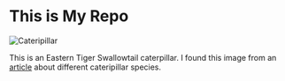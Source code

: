 # This is My Repo

![Cateripillar](https://northernwoodlands.org/images/made/images/article/tiger_swallowtail_caterpillar_lead_web_618_500_65.jpg)



This is an Eastern Tiger Swallowtail caterpillar. I found this image from an [article](https://northernwoodlands.org/articles/article/transformations-which-caterpillar-becomes-which-butterfly) about different cateripillar species.
